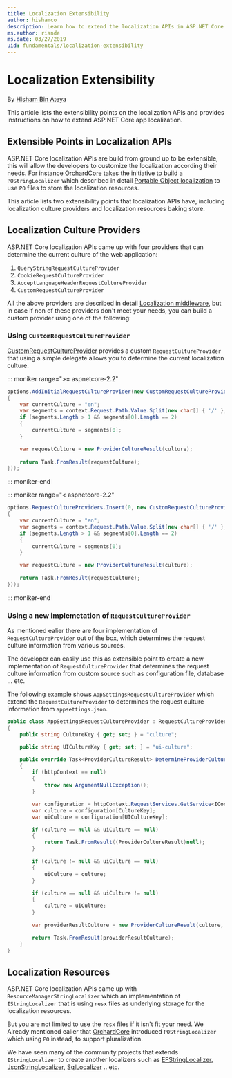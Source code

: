 ```yaml
---
title: Localization Extensibility
author: hishamco
description: Learn how to extend the localization APIs in ASP.NET Core apps.
ms.author: riande
ms.date: 03/27/2019
uid: fundamentals/localization-extensibility
---
```

# Localization Extensibility

By [Hisham Bin Ateya](https://github.com/hishamco)

This article lists the extensibility points on the localization APIs and provides instructions on how to extend ASP.NET Core app localization.

## Extensible Points in Localization APIs

ASP.NET Core localization APIs are build from ground up to be extensible, this will allow the developers to customize the localization according their needs. For instance [OrchardCore](https://github.com/orchardCMS/OrchardCore/) takes the initiative to build a `POStringLocalizer` which described in detail [Portable Object localization](fundamentals/portable-object-localization) to use `PO` files to store the localization resources.

This article lists two extensibility points that localization APIs have, including localization culture providers and localization resources baking store.

## Localization Culture Providers

ASP.NET Core localization APIs came up with four providers that can determine the current culture of the web application:

1. `QueryStringRequestCultureProvider`
2. `CookieRequestCultureProvider`
3. `AcceptLanguageHeaderRequestCultureProvider`
4. `CustomRequestCultureProvider`

All the above providers are described in detail [Localization middleware](fundamentals/localization), but in case if non of these providers don't meet your needs, you can build a custom provider using one of the following:
### Using `CustomRequestCultureProvider`

[CustomRequestCultureProvider](/dotnet/api/microsoft.aspnetcore.localization.customrequestcultureprovider?view=aspnetcore-2.1) provides a custom `RequestCultureProvider` that using a simple delegate allows you to determine the current localization culture.

::: moniker range=">= aspnetcore-2.2"

```csharp
options.AddInitialRequestCultureProvider(new CustomRequestCultureProvider(async context =>
{
    var currentCulture = "en";
    var segments = context.Request.Path.Value.Split(new char[] { '/' }, StringSplitOptions.RemoveEmptyEntries);
    if (segments.Length > 1 && segments[0].Length == 2)
    {
        currentCulture = segments[0];
    }

    var requestCulture = new ProviderCultureResult(culture);
    
    return Task.FromResult(requestCulture);
}));
```
::: moniker-end

::: moniker range="< aspnetcore-2.2"

```csharp
options.RequestCultureProviders.Insert(0, new CustomRequestCultureProvider(async context =>
{
    var currentCulture = "en";
    var segments = context.Request.Path.Value.Split(new char[] { '/' }, StringSplitOptions.RemoveEmptyEntries);
    if (segments.Length > 1 && segments[0].Length == 2)
    {
        currentCulture = segments[0];
    }

    var requestCulture = new ProviderCultureResult(culture);
    
    return Task.FromResult(requestCulture);
}));
```
::: moniker-end

### Using a new implemetation of `RequestCultureProvider`
As mentioned ealier there are four implementation of `RequestCultureProvider` out of the box, which determines the request culture information from various sources.

The developer can easily use this as extensible point to create a new implementation of `RequestCultureProvider` that determines the request culture information from custom source such as configuration file, database ... etc.

The following example shows `AppSettingsRequestCultureProvider` which extend the `RequestCultureProvider` to determines the request culture information from `appsettings.json`.

```csharp
public class AppSettingsRequestCultureProvider : RequestCultureProvider
{
    public string CultureKey { get; set; } = "culture";

    public string UICultureKey { get; set; } = "ui-culture";

    public override Task<ProviderCultureResult> DetermineProviderCultureResult(HttpContext httpContext)
    {
        if (httpContext == null)
        {
            throw new ArgumentNullException();
        }

        var configuration = httpContext.RequestServices.GetService<IConfigurationRoot>();
        var culture = configuration[CultureKey];
        var uiCulture = configuration[UICultureKey];

        if (culture == null && uiCulture == null)
        {
            return Task.FromResult((ProviderCultureResult)null);
        }

        if (culture != null && uiCulture == null)
        {
            uiCulture = culture;
        }

        if (culture == null && uiCulture != null)
        {
            culture = uiCulture;
        }
        
        var providerResultCulture = new ProviderCultureResult(culture, uiCulture);

        return Task.FromResult(providerResultCulture);
    }
}
```

## Localization Resources

ASP.NET Core localization APIs came up with `ResourceManagerStringLocalizer` which an implementation of `IStringLocalizer` that is using `resx` files as underlying storage for the localization resources.

But you are not limited to use the `resx` files if it isn't fit your need. We Already mentioned ealier that [OrchardCore](https://github.com/orchardCMS/OrchardCore/) introduced `POStringLocalizer` which using `PO` instead, to support pluralization.

We have seen many of the community projects that extends `IStringLocalizer` to create another localizers such as [EFStringLocalizer](https://github.com/aspnet/Entropy/tree/master/samples/Localization.EntityFramework), [JsonStringLocalizer](https://github.com/hishamco/My.Extensions.Localization.Json), [SqlLocalizer](https://github.com/damienbod/AspNetCoreLocalization) .. etc.